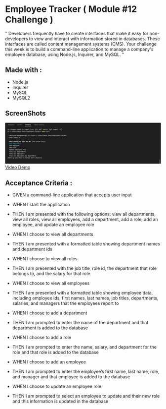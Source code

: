 # Employee Tracker ( Module #12 Challenge )

" Developers frequently have to create interfaces that make it easy for non-developers to view and interact with information stored in databases. These interfaces are called content management systems (CMS). Your challenge this week is to build a command-line application to manage a company's employee database, using Node.js, Inquirer, and MySQL. "

## Made with :

- Node.js
- Inquirer
- MySQL
- MySQL2

## ScreenShots

![frontPage](/assets/images/screenShot.jpg)
[Video Demo](https://www.youtube.com/watch?v=wrMsHAbRxDU)

## Acceptance Criteria :

- GIVEN a command-line application that accepts user input

- WHEN I start the application

- THEN I am presented with the following options: view all departments, view all roles, view all employees, add a department, add a role, add an employee, and update an employee role

- WHEN I choose to view all departments

- THEN I am presented with a formatted table showing department names and department ids

- WHEN I choose to view all roles

- THEN I am presented with the job title, role id, the department that role belongs to, and the salary for that role
- WHEN I choose to view all employees

- THEN I am presented with a formatted table showing employee data, including employee ids, first names, last names, job titles, departments, salaries, and managers that the employees report to

- WHEN I choose to add a department

- THEN I am prompted to enter the name of the department and that department is added to the database

- WHEN I choose to add a role

- THEN I am prompted to enter the name, salary, and department for the role and that role is added to the database

- WHEN I choose to add an employee

- THEN I am prompted to enter the employee’s first name, last name, role, and manager and that employee is added to the database

- WHEN I choose to update an employee role

- THEN I am prompted to select an employee to update and their new role and this information is updated in the database
